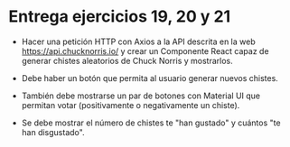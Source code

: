 # Entrega ejercicios 19, 20 y 21

 - Hacer una petición HTTP con Axios a la API descrita en la web https://api.chucknorris.io/ y crear un Componente React capaz de generar chistes aleatorios de Chuck Norris y mostrarlos.

- Debe haber un botón que permita al usuario generar nuevos chistes.

- También debe mostrarse un par de botones con Material UI que permitan votar (positivamente o negativamente un chiste).

- Se debe mostrar el número de chistes te "han gustado" y cuántos "te han disgustado".